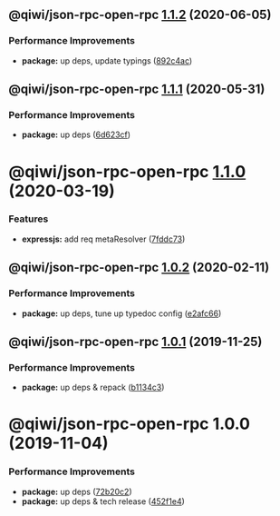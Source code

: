## @qiwi/json-rpc-open-rpc [1.1.2](https://github.com/qiwi/json-rpc/compare/@qiwi/json-rpc-open-rpc@1.1.1...@qiwi/json-rpc-open-rpc@1.1.2) (2020-06-05)


### Performance Improvements

* **package:** up deps, update typings ([892c4ac](https://github.com/qiwi/json-rpc/commit/892c4aca77f0d9aa6a3131a1bd07274bbd0b6160))

## @qiwi/json-rpc-open-rpc [1.1.1](https://github.com/qiwi/json-rpc/compare/@qiwi/json-rpc-open-rpc@1.1.0...@qiwi/json-rpc-open-rpc@1.1.1) (2020-05-31)


### Performance Improvements

* **package:** up deps ([6d623cf](https://github.com/qiwi/json-rpc/commit/6d623cf73724314557f045ad641573a6d155e2d8))

# @qiwi/json-rpc-open-rpc [1.1.0](https://github.com/qiwi/json-rpc/compare/@qiwi/json-rpc-open-rpc@1.0.2...@qiwi/json-rpc-open-rpc@1.1.0) (2020-03-19)


### Features

* **expressjs:** add req metaResolver ([7fddc73](https://github.com/qiwi/json-rpc/commit/7fddc73d7dbc61509748cd0b0c4029ce7afd6936))

## @qiwi/json-rpc-open-rpc [1.0.2](https://github.com/qiwi/json-rpc/compare/@qiwi/json-rpc-open-rpc@1.0.1...@qiwi/json-rpc-open-rpc@1.0.2) (2020-02-11)


### Performance Improvements

* **package:** up deps, tune up typedoc config ([e2afc66](https://github.com/qiwi/json-rpc/commit/e2afc66460997567f18902467c09161398deb7e1))

## @qiwi/json-rpc-open-rpc [1.0.1](https://github.com/qiwi/json-rpc/compare/@qiwi/json-rpc-open-rpc@1.0.0...@qiwi/json-rpc-open-rpc@1.0.1) (2019-11-25)


### Performance Improvements

* **package:** up deps & repack ([b1134c3](https://github.com/qiwi/json-rpc/commit/b1134c3222a6d45927e542b0c29ee8524723c884))

# @qiwi/json-rpc-open-rpc 1.0.0 (2019-11-04)


### Performance Improvements

* **package:** up deps ([72b20c2](https://github.com/qiwi/json-rpc/commit/72b20c2022d0874717e99d92f0ea9344c0573030))
* **package:** up deps & tech release ([452f1e4](https://github.com/qiwi/json-rpc/commit/452f1e4f1f32a4c09a4b55a3d58b7d19e40145c9))
